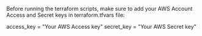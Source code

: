Before running the terraform scripts, make sure to add your AWS Account Access and Secret keys in terraform.tfvars file:

access_key = "Your AWS Access key"
secret_key = "Your AWS Secret key"
